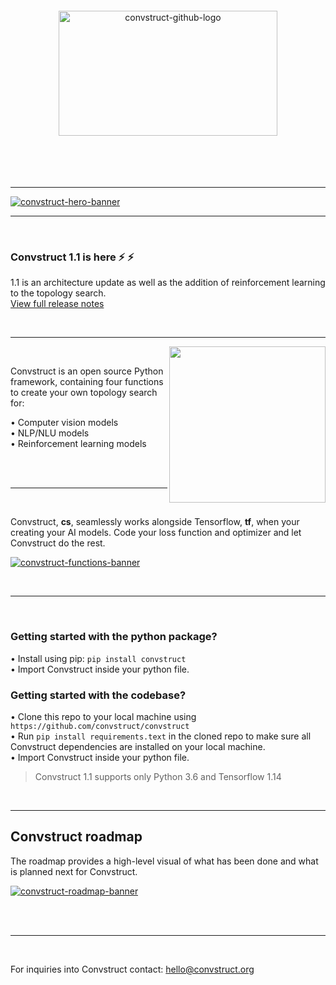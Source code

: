 <br>
<br>
<br>
<br>

<div align="center">
   <img width="350" height="200" src="https://i.ibb.co/4Zf5mvG/logo.png" alt="convstruct-github-logo" border="0">
</div>

<br>
<br>
<br>
<br>

---

[<img src="https://i.ibb.co/zmFZZDW/hero-banner.png" alt="convstruct-hero-banner" border="0">](#convstruct-roadmap)

---

<br>

### Convstruct 1.1 is here :zap: :zap:

1.1 is an architecture update as well as the addition of reinforcement learning to the topology search. </br>
[View full release notes](https://convstruct.org)

<br>

---



<img align="right" width="250" height="250" src="https://i.ibb.co/x8WJmPS/convstruct-icon.png">

<br>

Convstruct is an open source Python framework, containing four functions to create your own topology search for:

   • Computer vision models <br>
   • NLP/NLU models <br>
   • Reinforcement learning models

<br>
<br>

---

<br>

Convstruct, **cs**, seamlessly works alongside Tensorflow, **tf**, when your creating your AI models. Code your loss function and optimizer and let Convstruct do the rest.

[<img src="https://i.ibb.co/QjHf2vv/main-2.png" alt="convstruct-functions-banner" border="0">](https://www.github.com/convstruct/convstruct/tree/main/demos/)

<br>

---

<br>

### Getting started with the python package?

• Install using pip: `pip install convstruct` <br>
• Import Convstruct inside your python file.


### Getting started with the codebase?

• Clone this repo to your local machine using `https://github.com/convstruct/convstruct` <br>
• Run `pip install requirements.text` in the cloned repo to make sure all Convstruct dependencies are installed on your local machine. <br>
• Import Convstruct inside your python file.

> Convstruct 1.1 supports only Python 3.6 and Tensorflow 1.14

<br>


---

## Convstruct roadmap
The roadmap provides a high-level visual of what has been done and what is planned next for Convstruct.

[<img src="https://i.ibb.co/RCcntFy/main-3.png" alt="convstruct-roadmap-banner" border="0">](https://www.github.com/convstruct/convstruct/tree/main/evaluator/)

<br>
<br>

---

<br>

For inquiries into Convstruct contact: [hello@convstruct.org](hello@convstruct.org)

<br>
<br>
